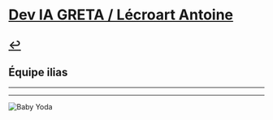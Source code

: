 # [Dev IA GRETA / Lécroart Antoine](https://github.com/Dev-IA-2024/antoine.lecroart)

[↩️](..)
---

## Équipe ilias

---
---
![Baby Yoda](https://images3.alphacoders.com/110/1108129.jpg)
